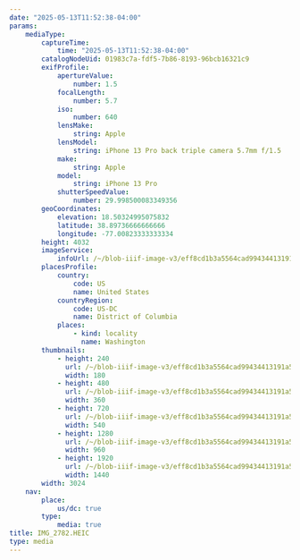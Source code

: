 ```yaml
---
date: "2025-05-13T11:52:38-04:00"
params:
    mediaType:
        captureTime:
            time: "2025-05-13T11:52:38-04:00"
        catalogNodeUid: 01983c7a-fdf5-7b86-8193-96bcb16321c9
        exifProfile:
            apertureValue:
                number: 1.5
            focalLength:
                number: 5.7
            iso:
                number: 640
            lensMake:
                string: Apple
            lensModel:
                string: iPhone 13 Pro back triple camera 5.7mm f/1.5
            make:
                string: Apple
            model:
                string: iPhone 13 Pro
            shutterSpeedValue:
                number: 29.998500083349356
        geoCoordinates:
            elevation: 18.50324995075832
            latitude: 38.89736666666666
            longitude: -77.00823333333334
        height: 4032
        imageService:
            infoUrl: /~/blob-iiif-image-v3/eff8cd1b3a5564cad99434413191a576305f70120b25b5c41330553483a1189a/info.json
        placesProfile:
            country:
                code: US
                name: United States
            countryRegion:
                code: US-DC
                name: District of Columbia
            places:
                - kind: locality
                  name: Washington
        thumbnails:
            - height: 240
              url: /~/blob-iiif-image-v3/eff8cd1b3a5564cad99434413191a576305f70120b25b5c41330553483a1189a/full/180%2C240/0/default.jpg
              width: 180
            - height: 480
              url: /~/blob-iiif-image-v3/eff8cd1b3a5564cad99434413191a576305f70120b25b5c41330553483a1189a/full/360%2C480/0/default.jpg
              width: 360
            - height: 720
              url: /~/blob-iiif-image-v3/eff8cd1b3a5564cad99434413191a576305f70120b25b5c41330553483a1189a/full/540%2C720/0/default.jpg
              width: 540
            - height: 1280
              url: /~/blob-iiif-image-v3/eff8cd1b3a5564cad99434413191a576305f70120b25b5c41330553483a1189a/full/960%2C1280/0/default.jpg
              width: 960
            - height: 1920
              url: /~/blob-iiif-image-v3/eff8cd1b3a5564cad99434413191a576305f70120b25b5c41330553483a1189a/full/1440%2C1920/0/default.jpg
              width: 1440
        width: 3024
    nav:
        place:
            us/dc: true
        type:
            media: true
title: IMG_2782.HEIC
type: media
---
```

